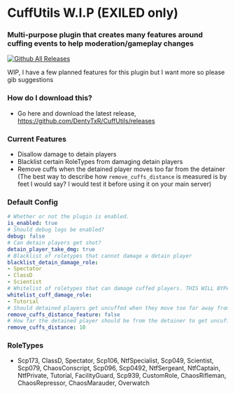 # CuffUtils W.I.P (EXILED only)

### Multi-purpose plugin that creates many features around cuffing events to help moderation/gameplay changes
[![Github All Releases](https://img.shields.io/github/downloads/DentyTxR/CuffUtils/total.svg)]()

WIP, I have a few planned features for this plugin but I want more so please gib suggestions

### How do I download this?
  - Go here and download the latest release, https://github.com/DentyTxR/CuffUtils/releases

### Current Features
 - Disallow damage to detain players
 - Blacklist certain RoleTypes from damaging detain players
 - Remove cuffs when the detained player moves too far from the detainer (The best way to describe how `remove_cuffs_distance` is measured is by feet I would say? I would test it before using it on your main server)

### Default Config
```yml
# Whether or not the plugin is enabled.
is_enabled: true
# Should debug logs be enabled?
debug: false
# Can detain players get shot?
detain_player_take_dmg: true
# Blacklist of roletypes that cannot damage a detain player
blacklist_detain_damage_role:
- Spectator
- ClassD
- Scientist
# Whitelist of roletypes that can damage cuffed players. THIS WILL BYPASS ALL CHECKS
whitelist_cuff_damage_role:
- Tutorial
# Should detained players get uncuffed when they move too far away from cuffer?
remove_cuffs_distance_feature: false
# How far the detained player should be from the detainer to get uncuffed
remove_cuffs_distance: 10
```

### RoleTypes
- Scp173, ClassD, Spectator, Scp106, NtfSpecialist, Scp049, Scientist, Scp079, ChaosConscript, Scp096, Scp0492, NtfSergeant, NtfCaptain, NtfPrivate, Tutorial, FacilityGuard, Scp939, CustomRole, ChaosRifleman, ChaosRepressor, ChaosMarauder, Overwatch